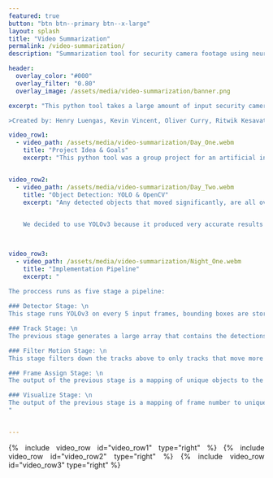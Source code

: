 ```yaml
---
featured: true
button: "btn btn--primary btn--x-large"
layout: splash
title: "Video Summarization"
permalink: /video-summarization/
description: "Summarization tool for security camera footage using neural network object detection"

header:
  overlay_color: "#000"
  overlay_filter: "0.80"
  overlay_image: /assets/media/video-summarization/banner.png

excerpt: "This python tool takes a large amount of input security camera footage and outputs a dramatically shortened version where are relavent events are overlayed simultaneously.

>Created by: Henry Luengas, Kevin Vincent, Oliver Curry, Ritwik Kesavath, and Christopher Creber"

video_row1:
  - video_path: /assets/media/video-summarization/Day_One.webm
    title: "Project Idea & Goals"
    excerpt: "This python tool was a group project for an artificial intelligence course; its inspiration came from the comercial product called \"BriefCam\". The goal of the project was to improve the experience of reviewing security camera footage. Security cameras generally either produce continuous footage, or a set of shorter clips containing significant motion, or detected objects. The system we produced can improve the review experience of either of these types of inputs. It works by taking any number of footage clips and combining them into a single clip of the same length. The following examples come from my inexpensive front door camera, representing an incresingly common use case. These three one-minute summarizations are combinations of all the one-minute clips containing motion over two daily periods and one night-time period."


video_row2:
  - video_path: /assets/media/video-summarization/Day_Two.webm
    title: "Object Detection: YOLO & OpenCV"
    excerpt: "Any detected objects that moved significantly, are all overlayed in the summary clip so that the viewer recieves a highly condensed version of all the clips. People, vehicles, and about 90 other classes of objects can be detected using the YOLO object detection network that was pre-trained on the COCO dataset. Without a GPU for image detection, the tool was only able to process footage at a \"real-time\" rate while processing every fifth frame of video, making it only useful to the extent that computer time is less valuable than a human's. However, when paired with a powerful GPU or other specific neural network optimized hardware, the tool would be a legitimate timesaver for reviewing critical security camera footage.
    

    We decided to use YOLOv3 because it produced very accurate results for the type of objects we cared about, namely people and vehicles, using poor quality cheap security camera footage. One unfortunate result of this is we did not recieve the valuable and difficult experince of training our own neural network. Most other groups focused on this aspect, whereas the majority of our project involved manipulating and tracking image data. This was mostly done using OpenCV, an open source computer vision and image proccessing library." 

    

video_row3:
  - video_path: /assets/media/video-summarization/Night_One.webm
    title: "Implementation Pipeline"
    excerpt: "

The proccess runs as five stage a pipeline: 
    
### Detector Stage: \n
This stage runs YOLOv3 on every 5 input frames, bounding boxes are stored for detections with confidence levels over 30%. This bounding box data serialized into a file so that future stages can be processed without having to re-run the detector. 

### Track Stage: \n
The previous stage generates a large array that contains the detections for many frames of the input video. The track stage passes this information into an open source object tracker. This object tracker computes and interpolates \"tracks\". Tracks are unique objects and their path through the frames in which they appear.

### Filter Motion Stage: \n
This stage filters down the tracks above to only tracks that move more than a certain threshold. This keeps static detected objects out of the final summarization.

### Frame Assign Stage: \n
The output of the previous stage is a mapping of unique objects to the frames in which it appears and it’s location. In order to visualize the output we need the opposite mapping. That is, given a frame number, we need the unique objects and their bounding boxes. This step computes that mapping.

### Visualize Stage: \n
The output of the previous stage is a mapping of frame number to unique, moving, objects in the frame and their positions. This stage reads in the video file and draws bounding boxes onto each frame in which we have identified objects and writes it out a video to an output file.
"


---
```


<div style="text-align: justify">

{% include video_row id="video_row1" type="right" %}
{% include video_row id="video_row2" type="right" %}
{% include video_row id="video_row3" type="right" %}

</div>